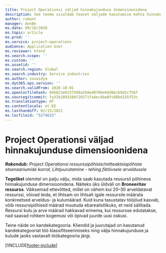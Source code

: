 ```yaml
---
title: Project Operationsi väljad hinnakujunduse dimensioonidena
description: See teema sisaldab teavet väljade kasutamise kohta hinnakujunduse dimensioonidena rakenduses Dynamics 365 Project Operations.
author: rumant
manager: AnnBe
ms.date: 09/18/2020
ms.topic: article
ms.prod: ''
ms.service: project-operations
audience: Application User
ms.reviewer: kfend
ms.search.scope: ''
ms.custom: ''
ms.assetid: ''
ms.search.region: Global
ms.search.industry: Service industries
ms.author: suvaidya
ms.dyn365.ops.version: ''
ms.search.validFrom: 2020-10-01
ms.openlocfilehash: 04b823e8237590a294ed0706e64d0ecb9d2cf56f
ms.sourcegitcommit: fa32b1893286f20271fa4ec4be8fc68bd135f53c
ms.translationtype: HT
ms.contentlocale: et-EE
ms.lasthandoff: 02/15/2021
ms.locfileid: "5274633"
---
```

# <a name="project-operations-fields-as-pricing-dimensions"></a>Project Operationsi väljad hinnakujunduse dimensioonidena

_**Rakendub:** Project Operationsi ressurssipõhiste/mitteaktsiapõhiste stsenaariumide korral,  Lihtjuurutamine - tehing fiktiivsele arveldusele_

**Tegelikel** olemitel on palju välju, mida saab kasutada ressursil põhineva hinnakujunduse dimensioonidena. Näiteks üks üldväli on **Broneeritav ressurss**. Väiksemad ettevõtted, millel on vähem kui 20–30 arveldatavat ressurssi, võivad leida, et lihtsam on lihtsalt igale ressursile määrata konkreetsed arveldus- ja kulumäärad. Kuid kuna tasustatav tööjõud kasvab, võib ressursipõhised määrad muutuda ebarealistlikuks, et neid säilitada. Ressursi kulu ja arve määrad hakkavad erinema, kui ressursse edutatakse, nad saavad rohkem kogemusi või õpivad juurde uusi oskusi. 

Teine näide on kandekategooria. Kliendid ja juurutajad on kasutanud kandekategooriat töö klassifitseerimiseks ning välja hinnakujunduse ja kulude jaoks vastavalt töökategooria järgi.


[!INCLUDE[footer-include](../includes/footer-banner.md)]